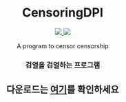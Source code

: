 <div align="center">
  <h1>CensoringDPI</h1>
  <a href="https://github.com/Cardroid/CensoringDPI/releases/latest">
    <img src="https://img.shields.io/github/v/release/Cardroid/CensoringDPI">
  </a>
    <a href="https://github.com/Cardroid/CensoringDPI/releases/latest">
    <img src="https://img.shields.io/github/downloads/Cardroid/CensoringDPI/total">
  </a>
    <br />
    
A program to censor censorship

### 검열을 검열하는 프로그램

## 다운로드는 [여기](https://github.com/Cardroid/CensoringDPI/releases/latest)를 확인하세요
